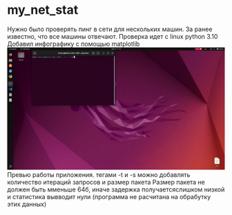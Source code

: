 # my_net_stat
Нужно было проверять пинг в сети для нескольких машин. За ранее известно, что все машины отвечают. Проверка идет с linux python 3.10
Добавил инфографику с помощью matplotlib
![image](https://github.com/DBWtv/my_net_stat/blob/main/preview.gif)
Превью работы приложения.
тегами -t и -s можно добавлять количество итераций запросов и размер пакета
Размер пакета не должен быть мменьше 64б, иначе задержка получаетсяслишком низкой и статистика вывводит нули (программа не расчитана на обрабутку этих данных)
